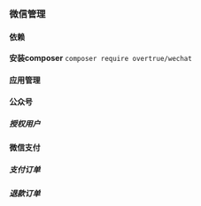 ### 微信管理

#### 依赖
**安装composer** `composer require overtrue/wechat `

#### 应用管理

#### 公众号
##### 授权用户

#### 微信支付
##### 支付订单
##### 退款订单
